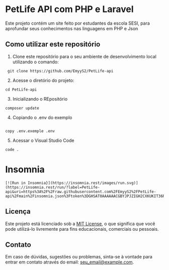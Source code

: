 # PetLife API com PHP e Laravel

Este projeto contém um site feito por estudantes da escola SESI, para aprofundar seus conhecimentos nas linguagens em PHP e Json

## Como utilizar este repositório

1. Clone este repositório para o seu ambiente de desenvolvimento local utilizando o comando:
```
 git clone https://github.com/EmyyS2/PetLife-api
```
2. Acesse o diretório do projeto:
```
cd PetLife-api
```

3. Inicializando o REpositório
```
composer update
```
4. Copiando o .env do exemplo
```

copy .env.exemple .env
```

5. Acessar o Visual Studio Code
```
code .
```

# Insomnia
```
[![Run in Insomnia}](https://insomnia.rest/images/run.svg)](https://insomnia.rest/run/?label=PetLife-api&uri=https%3A%2F%2Fraw.githubusercontent.com%2FEmyyS2%2FPetLife-api%2Fmain%2Finsomnia.json%3Ftoken%3DGHSAT0AAAAAACGBYJPJZIGH2CXKUKIT36REZGSESEA)
```

## Licença

Este projeto está licenciado sob a [MIT License](LICENSE), o que significa que você pode utilizá-lo livremente para fins educacionais, comerciais ou pessoais.

## Contato

Em caso de dúvidas, sugestões ou problemas, sinta-se à vontade para entrar em contato através do email: seu_email@example.com.



